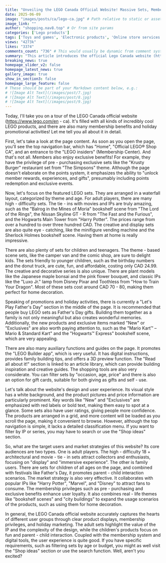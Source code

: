```yaml
---
title: "Unveiling the LEGO Canada Official Website! Massive Sets, Member Benefits, and Festival Events Await Your Unlock!"
date: 2025-06-09
image: "images/posts/ca/lego-ca.jpg" # Path relative to static or assets
image_link: ""
author: "shopping.nav8.top" # Or from site params
categories: ['Lego products']
tags: ['Toys and games', 'Electronic products', 'Online store services', 'Member plan', 'Game platform services']
views: "4273k"
likes: "3374"
comments_count: "736" # This would usually be dynamic from comment system
summary: "This article introduces the official Lego Canada website (https://www.lego.com/en - ca). The page features a wide range of products, membership benefits, and holiday events. It recommends sets by age group. There are promotional activities and auxiliary functions. The website design highlights the products, making it relatively easy to browse, but the navigation lacks detailed classifications. The core audience is adults and families. It has a good marketing strategy and offers a decent user experience. "
breaking_news: true   
homepage_slider_v2: false  
homepage_latest_news: true  
gallery_image: true  
show_in_section3: false
homepage_large_feature: false
# These should be part of your Markdown content below, e.g.:
# ![Image Alt Text](/images/post/7.jpg)
# ![Image Alt Text](/images/post/8.jpg)
# ![Image Alt Text](/images/post/9.jpg)
---
```


Today, I'll take you on a tour of the LEGO Canada official website (https://www.lego.com/en - ca). It's filled with all kinds of incredibly cool LEGO products, and there are also many membership benefits and holiday promotional activities! Let me tell you all about it in detail.

First, let's take a look at the page content. As soon as you open the page, you'll see the top navigation bar, which has "Home", "Official LEGO® Shop CA", and an entrance to the "LEGO insiders" (Membership Center). And that's not all. Members also enjoy exclusive benefits! For example, they have the privilege of pre - purchasing exclusive sets like the "Krusty Burger" restaurant set from "The Simpsons" theme. Although the page doesn't elaborate on the points system, it emphasizes the ability to "unlock member rewards, experiences, and gifts", presumably including points redemption and exclusive events.

Now, let's focus on the featured LEGO sets. They are arranged in a waterfall layout, categorized by theme and age. For adult players, there are many high - difficulty sets. The tie - ins with movies and IPs are truly amazing, such as the "Balrog in the Mines of Moria" bookshelf scene from "The Lord of the Rings", the Nissan Skyline GT - R from "The Fast and the Furious", and the Hogwarts Main Tower from "Harry Potter". The prices range from over a hundred to over three hundred CAD. The creative and display sets are also quite eye - catching, like the minifigure vending machine and the Sherlock Holmes bookshelf scene. Having them at home is really impressive.

There are also plenty of sets for children and teenagers. The theme - based scene sets, like the camper van and the comic shop, are sure to delight kids. The sets friendly to younger children, such as the birthday numbers and the donut truck, are cute, fun, and affordable, costing only CAD 24.99. The creative and decorative series is also unique. There are plant models like the Japanese maple bonsai and the pink flower bouquet, and classic IPs like the "Luxo Jr." lamp from Disney Pixar and Toothless from "How to Train Your Dragon". Most of these sets cost around CAD 70 - 80, making them perfect for home decoration.

Speaking of promotions and holiday activities, there is currently a "Let's Play Father's Day" section in the middle of the page. It is recommended that people buy LEGO sets as Father's Day gifts. Building them together as a family is not only meaningful but also creates wonderful memories. Additionally, the new products and exclusive items marked "New" or "Exclusives" are also worth paying attention to, such as the "Mario Kart™ – Mario & Standard Kart" and the "Hogwarts™ Express" bookshelf scene, which are very appealing.

There are also many auxiliary functions and guides on the page. It promotes the "LEGO Builder app", which is very useful. It has digital instructions, provides family building tips, and offers a 3D preview function. The "Read all about it!" section is linked to an article library, which can provide building inspiration and creative guides. The shopping tools are also very considerate. You can filter sets by "occasion, age, price" and there is also an option for gift cards, suitable for both giving as gifts and self - use.

Let's talk about the website's design and user experience. Its visual style has a white background, and the product pictures and price information are particularly prominent. Key words like "New" and "Exclusives" are emphasized with red labels or bold text, making them easy to spot at a glance. Some sets also have user ratings, giving people more confidence. The products are arranged in a grid, and more content will be loaded as you scroll the page, making it convenient to browse. However, although the top navigation is simple, it lacks a detailed classification menu. If you want to filter by IP or series, you may have to search or use the "Shop ideas" section.

So, what are the target users and market strategies of this website? Its core audiences are two types. One is adult players. The high - difficulty 18 + architectural and movie - tie - in sets attract collectors and enthusiasts, focusing on "display" and "immersive experience". The other is family users. There are sets for children of all ages on the page, and combined with festivals like Father's Day, it promotes parent - child interaction scenarios. The market strategy is also very effective. It collaborates with popular IPs like "Harry Potter", "Marvel", and "Disney" to attract fans to consume. The membership privileges such as pre - purchasing and exclusive benefits enhance user loyalty. It also combines real - life themes like "bookshelf scenes" and "city buildings" to expand the usage scenarios of the products, such as using them for home decoration.

In general, the LEGO Canada official website accurately captures the hearts of different user groups through clear product displays, membership privileges, and holiday marketing. The adult sets highlight the value of the IP and the complexity of the design, while the children's products focus on fun and parent - child interaction. Coupled with the membership system and digital tools, the user experience is quite good. If you have specific requirements, such as filtering sets by age or budget, you might as well visit the "Shop ideas" section or use the search function. Well, aren't you excited? 
